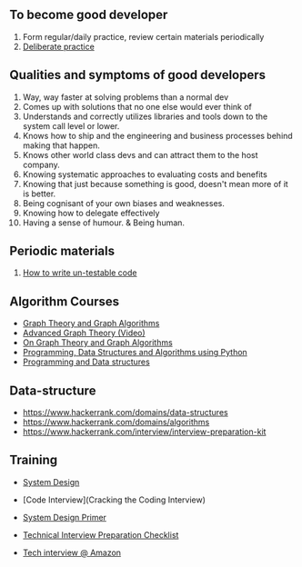 ## To become good developer
1. Form regular/daily practice, review certain materials periodically
1. [Deliberate practice](https://norvig.com/21-days.html)

## Qualities and symptoms of good developers
1. Way, way faster at solving problems than a normal dev
1. Comes up with solutions that no one else would ever think of
1. Understands and correctly utilizes libraries and tools down to the system call level or lower.
1. Knows how to ship and the engineering and business processes behind making that happen.
1. Knows other world class devs and can attract them to the host company.
1. Knowing systematic approaches to evaluating costs and benefits
1. Knowing that just because something is good, doesn't mean more of it is better.
1. Being cognisant of your own biases and weaknesses.
1. Knowing how to delegate effectively
1. Having a sense of humour. & Being human.

## Periodic materials
1. [How to write un-testable code](https://testing.googleblog.com/2008/07/how-to-write-3v1l-untestable-code.html)
       

## Algorithm Courses
* [Graph Theory and Graph Algorithms](https://nptel.ac.in/courses/128/106/128106008/)
* [Advanced Graph Theory (Video)](https://nptel.ac.in/courses/106/104/106104170/)
* [On Graph Theory and Graph Algorithms](https://nptel.ac.in/courses/128/106/128106001/)
* [Programming, Data Structures and Algorithms using Python](https://nptel.ac.in/courses/106/106/106106145/)
* [Programming and Data structures](https://nptel.ac.in/courses/106/106/106106130/)


## Data-structure
* https://www.hackerrank.com/domains/data-structures
* https://www.hackerrank.com/domains/algorithms
* https://www.hackerrank.com/interview/interview-preparation-kit

## Training
* [System Design](https://www.educative.io/courses/grokking-the-system-design-interview)
* [Code Interview](Cracking the Coding Interview)
* [System Design Primer](https://github.com/donnemartin/system-design-primer)


* [Technical Interview Preparation Checklist](https://itnext.io/technical-interview-preparation-checklist-b000125f1535)
* [Tech interview @ Amazon](https://www.byte-by-byte.com/amazon-interview/)
